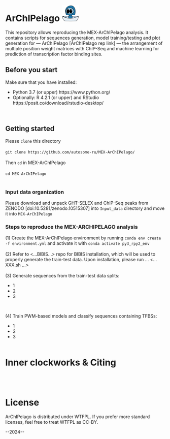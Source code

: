 # ArChIPelago <img src='./Archipelago.png' width='55'>
This repository allows reproducing the MEX-ArChIPelago analysis. It contains scripts for sequences generation, model training/testing and plot generation for — ArChIPelago [ArChIPelago rep link] — the arrangement of multiple position weight matrices with ChIP-Seq and machine learning for prediction of transcription factor binding sites.
</br>
 
## Before you start

Make sure that you have installed:
<ul>
<li>Python 3.7 (or upper) https://www.python.org/
<li>Optionally: R 4.2.1 (or upper) and RStudio https://posit.co/download/rstudio-desktop/
</ul>
</br>

## Getting started

Please ```clone``` this directory</br></br>
```git clone https://github.com/autosome-ru/MEX-ArChIPelago/```</br></br>
Then ```cd``` in MEX-ArChIPelago </br></br>
```cd MEX-ArChIPelago```</br></br>

### Input data organization
Please download and unpack GHT-SELEX and ChIP-Seq peaks from ZENODO [doi:10.5281/zenodo.10515307] into ```Input_data``` directory and move it into ```MEX-ArChIPelago```

### Steps to reproduce the MEX-ARCHIPELAGO analysis
(1) Create the MEX-ArChIPelago environment by running ```conda env create -f environment.yml``` and activate it with ```conda activate py3_rpy2_env```</br></br>
(2) Refer to <...BIBIS...> repo for BIBIS installation, which will be used to properly generate the train-test data. Upon installation, please run ... <... XXX.sh ...></br></br>
(3) Generate sequences from the train-test data splits:
- 1
- 2
- 3
</br>

(4) Train PWM-based models and classify sequences containing TFBSs:
- 1
- 2
- 3
</br></br>

# Inner clockworks & Citing
</br></br>

# License
ArChIPelago is distributed under WTFPL. If you prefer more standard licenses, feel free to treat WTFPL as CC-BY.

--2024--
